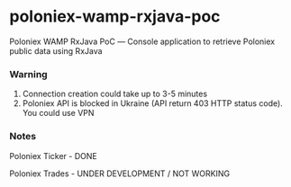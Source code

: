 # poloniex-wamp-rxjava-poc
Poloniex WAMP RxJava PoC — Сonsole application to retrieve Poloniex public data using RxJava

### Warning
1. Connection creation could take up to 3-5 minutes
2. Poloniex API is blocked in Ukraine (API return 403 HTTP status code). You could use VPN

### Notes
Poloniex Ticker - DONE

Poloniex Trades - UNDER DEVELOPMENT / NOT WORKING
